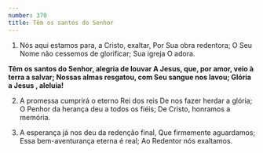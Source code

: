 ```yaml
---
number: 370
title: Têm os santos do Senhor
---
```


1. Nós aqui estamos para, a Cristo, exaltar,
  Por Sua obra redentora;
  O Seu Nome não cessemos de glorificar;
  Sua igreja O adora.

  __Têm os santos do Senhor, alegria de louvar
  A Jesus, que, por amor, veio à terra a salvar;
  Nossas almas resgatou, com Seu sangue nos lavou;
  Glória a Jesus , aleluia!__

2. A promessa cumprirá o eterno Rei dos reis
  De nos fazer herdar a glória;
  O Penhor da herança deu a todos os fiéis;
  De Cristo, honramos a memória.

3. A esperança já nos deu da redenção final,
  Que firmemente aguardamos;
  Essa bem-aventurança eterna é real;
  Ao Redentor nós exaltamos.
